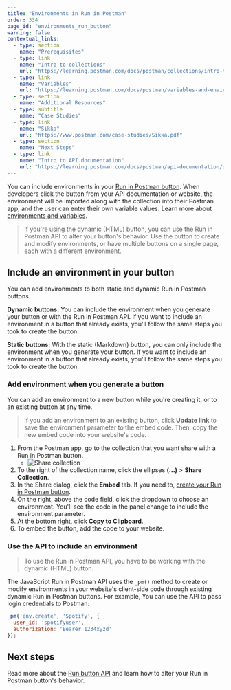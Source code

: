 ```yaml
---
title: "Environments in Run in Postman"
order: 334
page_id: "environments_run_button"
warning: false
contextual_links:
  - type: section
    name: "Prerequisites"
  - type: link
    name: "Intro to collections"
    url: "https://learning.postman.com/docs/postman/collections/intro-to-collections"
  - type: link
    name: "Variables"
    url: "https://learning.postman.com/docs/postman/variables-and-environments/variables"
  - type: section
    name: "Additional Resources"
  - type: subtitle
    name: "Case Studies"
  - type: link
    name: "Sikka"
    url: "https://www.postman.com/case-studies/Sikka.pdf"
  - type: section
    name: "Next Steps"
  - type: link
    name: "Intro to API documentation"
    url: "https://learning.postman.com/docs/postman/api-documentation/documenting-your-api/"
---
```


You can include environments in your [Run in Postman button](/docs/postman-for-publishers/run-in-postman/creating-run-button/). When developers click the button from your API documentation or website, the environment will be imported along with the collection into their Postman app, and the user can enter their own variable values. Learn more about [environments and variables](docs/postman/variables-and-environments/variables/).

> If you're using the dynamic (HTML) button, you can use the Run in Postman API to alter your button's behavior. Use the button to create and modify environments, or have multiple buttons on a single page, each with a different environment.

## Include an environment in your button

You can add environments to both static and dynamic Run in Postman buttons.

**Dynamic buttons:** You can include the environment when you generate your button or with the Run in Postman API. If you want to include an environment in a button that already exists, you'll follow the same steps you took to create the button.  

**Static buttons:** With the static (Markdown) button, you can only include the environment when you generate your button. If you want to include an environment in a button that already exists, you'll follow the same steps you took to create the button.

### Add environment when you generate a button

You can add an environment to a new button while you're creating it, or to an existing button at any time.

> If you add an environment to an existing button, click **Update link** to save the environment parameter to the embed code. Then, copy the new embed code into your website's code.

1. From the Postman app, go to the collection that you want share with a Run in Postman button.
   - ![Share collection](https://assets.postman.com/postman-docs/collection-menu-share.png)
2. To the right of the collection name, click the ellipses **(...)** > **Share Collection**.
3. In the Share dialog, click the **Embed** tab. If you need to, [create your Run in Postman button](/docs/postman-for-publishers/run-in-postman/creating-run-button/).
4. On the right, above the code field, click the dropdown to choose an environment. You'll see the code in the panel change to include the environment parameter.
5. At the bottom right, click **Copy to Clipboard**.
6. To embed the button, add the code to your website.

### Use the API to include an environment

> To use the Run in Postman API, you have to be working with the dynamic (HTML) button.

The JavaScript Run in Postman API uses the `_pm()` method to create or modify environments in your website's client-side code through existing dynamic Run in Postman buttons. For example, You can use the API to pass login credentials to Postman:

```javascript
_pm('env.create', 'Spotify', {
  user_id: 'spotifyuser',
  authorization: 'Bearer 1234xyzd'
});
```

## Next steps

Read more about the [Run button API](docs/postman_for_publishers/run_button/run_button_API) and learn how to alter your Run in Postman button's behavior.
